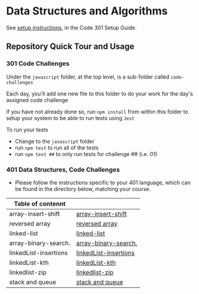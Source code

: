 # Data Structures and Algorithms

See [setup instructions](https://codefellows.github.io/setup-guide/code-301/2-code-challenges), in the Code 301 Setup Guide.

## Repository Quick Tour and Usage

### 301 Code Challenges

Under the `javascript` folder, at the top level, is a sub-folder called `code-challenges`

Each day, you'll add one new file to this folder to do your work for the day's assigned code challenge

If you have not already done so, run `npm install` from within this folder to setup your system to be able to run tests using `Jest`

To run your tests

- Change to the `javascript` folder
- run `npm test` to run all of the tests
- run `npm test ##` to only run tests for challenge ## (i.e. 01)

### 401 Data Structures, Code Challenges

- Please follow the instructions specific to your 401 language, which can be found in the directory below, matching your course.

|Table of contennt||
|-----|----|
|array-insert-shift|[array-insert-shift](./javascript/array-shift//array-insert.md)|
|reversed array|[reversed array](/chanllenge-01/reverse.md)|
|linked-list|[linked-list](/javascript/linked-list/linked-list.md)|
|array-binary-search.|[array-binary-search.](/javascript/array-binary-search/array-binary-search.md)|
|linkedList-insertions|[linkedList-insertions](/javascript/linkedList//linkedList-insertions.md)|
|linkedList-kth|[linkedList-kth](/javascript/linkedList/linkedList-kth.md)|
|linkedlist-zip|[linkedlist-zip](/javascript/linked-list/linkedlist-zip.md)|
|stack and queue|[stack and queue](/javascript/stack-and-Queue//readme.md)|
